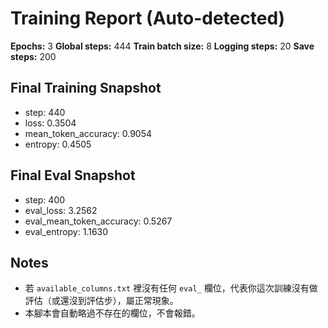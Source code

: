 # Training Report (Auto-detected)

**Epochs:** 3
**Global steps:** 444
**Train batch size:** 8
**Logging steps:** 20
**Save steps:** 200

## Final Training Snapshot
- step: 440
- loss: 0.3504
- mean_token_accuracy: 0.9054
- entropy: 0.4505

## Final Eval Snapshot
- step: 400
- eval_loss: 3.2562
- eval_mean_token_accuracy: 0.5267
- eval_entropy: 1.1630

## Notes
- 若 `available_columns.txt` 裡沒有任何 `eval_` 欄位，代表你這次訓練沒有做評估（或還沒到評估步），屬正常現象。
- 本腳本會自動略過不存在的欄位，不會報錯。